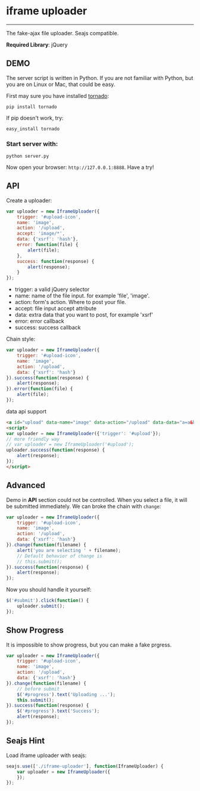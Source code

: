 # iframe uploader

---------------

The fake-ajax file uploader. Seajs compatible.

**Required Library**: jQuery


## DEMO

The server script is written in Python. If you are not familiar with Python,
but you are on Linux or Mac, that could be easy.

First may sure you have installed [tornado](http://tornadoweb.org):

```
pip install tornado
```

If pip doesn't work, try:

```
easy_install tornado
```

### Start server with:

```
python server.py
```

Now open your browser: ``http://127.0.0.1:8888``. Have a try!


## API

Create a uploader:

```javascript
var uploader = new IframeUploader({
    trigger: '#upload-icon',
    name: 'image',
    action: '/upload',
    accept: 'image/*',
    data: {'xsrf': 'hash'},
    error: function(file) {
        alert(file);
    },
    success: function(response) {
        alert(response);
    }
});
```

- trigger: a valid jQuery selector
- name: name of the file input. for example 'file', 'image'.
- action: form's action. Where to post your file.
- accept: file input accept attribute
- data: extra data that you want to post, for example 'xsrf'
- error: error callback
- success: success callback


Chain style:

```javascript
var uploader = new IframeUploader({
    trigger: '#upload-icon',
    name: 'image',
    action: '/upload',
    data: {'xsrf': 'hash'}
}).success(function(response) {
    alert(response);
}).error(function(file) {
    alert(file);
});
```

data api support

```html
<a id="upload" data-name="image" data-action="/upload" data-data="a=a&b=b">Upload</a>
<script>
var uploader = new IframeUploader({'trigger': '#upload'});
// more friendly way
// var uploader = new IframeUploader('#upload');
uploader.success(function(response) {
    alert(response);
});
</script>
```

## Advanced

Demo in **API** section could not be controlled. When you select a file, it will
be submitted immediately. We can broke the chain with ``change``:

```javascript
var uploader = new IframeUploader({
    trigger: '#upload-icon',
    name: 'image',
    action: '/upload',
    data: {'xsrf': 'hash'}
}).change(function(filename) {
    alert('you are selecting ' + filename);
    // Default behavior of change is
    // this.submit();
}).success(function(response) {
    alert(response);
});
```

Now you should handle it yourself:

```javascript
$('#submit').click(function() {
    uploader.submit();
});
```


## Show Progress

It is impossible to show progress, but you can make a fake prgress.


```javascript
var uploader = new IframeUploader({
    trigger: '#upload-icon',
    name: 'image',
    action: '/upload',
    data: {'xsrf': 'hash'}
}).change(function(filename) {
    // before submit
    $('#progress').text('Uploading ...');
    this.submit();
}).success(function(response) {
    $('#progress').text('Success');
    alert(response);
});
```


## Seajs Hint

Load iframe uploader with seajs:

```javascript
seajs.use(['./iframe-uploader'], function(IframeUploader) {
    var uploader = new IframeUploader({
    });
});
```
